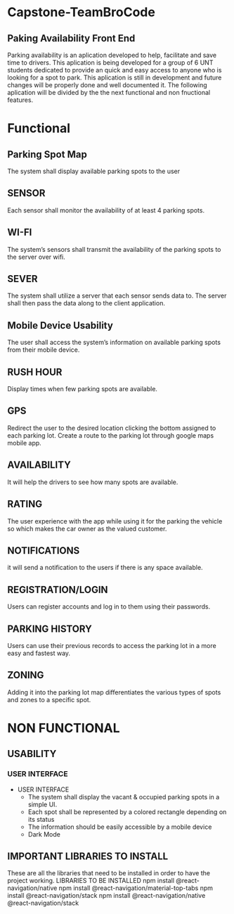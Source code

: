 # Capstone-TeamBroCode

## Paking Availability Front End 

Parking availability is an aplication developed to help, facilitate and save time to drivers. This aplication is being developed for a group of 6 UNT students dedicated 
to provide an quick and easy access to anyone who is looking for a spot to park. This aplication is still in development and future changes will be properly done 
and well documented it. The following aplication will be divided by the the next functional and non fnuctional features. 

# Functional 

## Parking Spot Map 
The system shall display available parking spots
to the user
## SENSOR
Each sensor shall monitor the availability of at
least 4 parking spots.
## WI-FI
The system’s sensors shall transmit the
availability of the parking spots to the server over
wifi.
## SEVER
The system shall utilize a server that each
sensor sends data to. The server shall then pass
the data along to the client application.
## Mobile Device Usability 
The user shall access the system’s information
on available parking spots from their mobile
device.
## RUSH HOUR 
Display times when few parking spots are
available.
## GPS 
Redirect the user to the desired location clicking
the bottom assigned to each parking lot. Create
a route to the parking lot through google maps
mobile app.
## AVAILABILITY
It will help the drivers to see how many spots are
available.

## RATING 
The user experience with the app while using it
for the parking the vehicle so which makes the
car owner as the valued customer.
## NOTIFICATIONS 
it will send a notification to the users if there is
any space available.
## REGISTRATION/LOGIN
Users can register accounts and log in to them
using their passwords.
## PARKING HISTORY 
Users can use their previous records to access
the parking lot in a more easy and fastest way.
## ZONING 
Adding it into the parking lot map differentiates
the various types of spots and zones to a specific
spot.

# NON FUNCTIONAL 
 ## USABILITY 
  ### USER INTERFACE 
   * USER INTERFACE 
      * The system shall display the vacant & occupied parking spots in a simple UI.
      * Each spot shall be represented by a colored rectangle depending on its status
      * The information should be easily accessible by a mobile device
      * Dark Mode
   


## IMPORTANT LIBRARIES TO INSTALL 
These are all the libraries that need to be installed in order to have the project working. 
LIBRARIES TO BE INSTALLED
npm install @react-navigation/native
npm install @react-navigation/material-top-tabs
npm install @react-navigation/stack
npm install @react-navigation/native @react-navigation/stack
